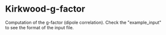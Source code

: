 # Kirkwood-g-factor
Computation of the g-factor (dipole correlation).
Check the "example_input" to see the format of the input file.
